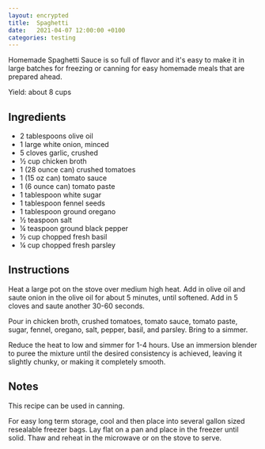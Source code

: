 ```yaml
---
layout: encrypted
title:  Spaghetti
date:   2021-04-07 12:00:00 +0100
categories: testing
---
```


Homemade Spaghetti Sauce is so full of flavor and it's easy to make it in large batches for freezing or canning for easy homemade meals that are prepared ahead.

Yield: about 8 cups

## Ingredients
- 2 tablespoons olive oil
- 1 large white onion, minced
- 5 cloves garlic, crushed
- ½ cup chicken broth
- 1 (28 ounce can) crushed tomatoes
- 1 (15 oz can) tomato sauce
- 1 (6 ounce can) tomato paste
- 1 tablespoon white sugar
- 1 tablespoon fennel seeds
- 1 tablespoon ground oregano
- ½ teaspoon salt
- ¼ teaspoon ground black pepper
- ½ cup chopped fresh basil
- ¼ cup chopped fresh parsley

## Instructions
Heat a large pot on the stove over medium high heat. Add in olive oil and saute onion in the olive oil for about 5 minutes, until softened. Add in 5 cloves and saute another 30-60 seconds.

Pour in chicken broth, crushed tomatoes, tomato sauce, tomato paste, sugar, fennel, oregano, salt, pepper, basil, and parsley. Bring to a simmer.

Reduce the heat to low and simmer for 1-4 hours. Use an immersion blender to puree the mixture until the desired consistency is achieved, leaving it slightly chunky, or making it completely smooth.

## Notes
This recipe can be used in canning.

For easy long term storage, cool and then place into several gallon sized resealable freezer bags. Lay flat on a pan and place in the freezer until solid. Thaw and reheat in the microwave or on the stove to serve.
